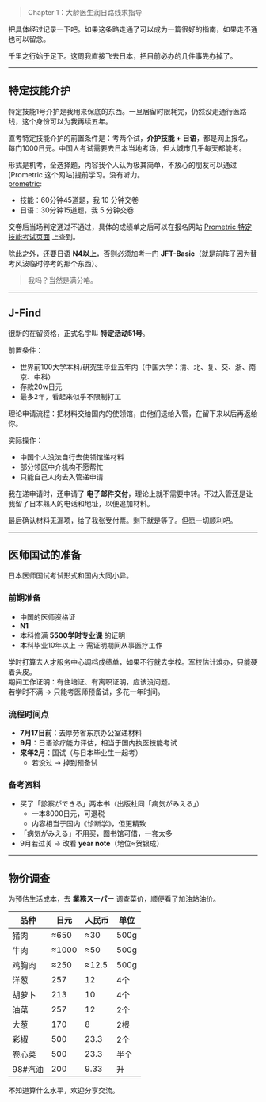 
> Chapter 1：大龄医生润日路线求指导

把具体经过记录一下吧。如果这条路走通了可以成为一篇很好的指南，如果走不通也可以留念。  

千里之行始于足下。这周我直接飞去日本，把目前必办的几件事先办掉了。  

---

## 特定技能介护

特定技能1号介护是我用来保底的东西。一旦居留时限耗完，仍然没走通行医路线，这个身份可以为我再续五年。  

直考特定技能介护的前置条件是：考两个试，**介护技能 + 日语**，都是网上报名，每门1000日元。中国人考试需要去日本当地考场，但大城市几乎每天都能考。  

形式是机考，全选择题，内容我个人认为极其简单，不放心的朋友可以通过[Prometric 这个网站]提前学习。没有听力。  
[prometric]: [](https://web.archive.org/web/20241222134745/https://aft.kaigo-nihongo.jp/rpv/)
- 技能：60分钟45道题，我 10 分钟交卷  
- 日语：30分钟15道题，我 5 分钟交卷  

交卷后当场判定通过不通过，具体的成绩单之后可以在报名网站 [Prometric 特定技能考试页面][prometric] 上查到。  

[prometric]: https://web.archive.org/web/20241222134821/https://www.prometric-jp.com/ssw/test_list/archives/2


除此之外，还要日语 **N4以上**，否则必须加考一门 **JFT-Basic**（就是前阵子因为替考风波临时停考的那个东西）。  

> 我吗？当然是满分咯。  

---

## J-Find

很新的在留资格，正式名字叫 **特定活动51号**。  

前置条件：  
- 世界前100大学本科/研究生毕业五年内（中国大学：清、北、复、交、浙、南京、中科）  
- 存款20w日元  
- 最多2年，看起来似乎不限制打工  

理论申请流程：把材料交给国内的使领馆，由他们送给入管，在留下来以后再返给你。  

实际操作：  
- 中国个人没法自行去使领馆递材料  
- 部分领区中介机构不愿帮忙  
- 只能自己人肉去入管递申请  

我在递申请时，还申请了 **电子邮件交付**，理论上就不需要中转。不过入管还是让我留了日本熟人的电话和地址，以便追加材料。  

最后确认材料无漏项，给了我张受付票。剩下就是等了。但愿一切顺利吧。  

---

## 医师国试的准备

日本医师国试考试形式和国内大同小异。  

### 前期准备
- 中国的医师资格证  
- **N1**  
- 本科修满 **5500学时专业课** 的证明  
- 本科毕业10年以上 → 需证明期间从事医疗工作  

学时打算去人才服务中心调档成绩单，如果不行就去学校。军校估计难办，只能硬着头皮。  
期间工作证明：有住培证、有离职证明，应该没问题。  
若学时不满 → 只能考医师预备试，多花一年时间。  

### 流程时间点
- **7月17日前**：去厚劳省东京办公室递材料  
- **9月**：日语诊疗能力评估，相当于国内执医技能考试  
- **来年2月**：国试（与日本毕业生一起考）  
  - 若没过 → 掉到预备试  

### 备考资料
- 买了「診察ができる」两本书（出版社同「病気がみえる」）  
  - 一本8000日元，可退税  
  - 内容相当于国内《诊断学》，但更精致  
- 「病気がみえる」不用买，图书馆可借，一套太多  
- 9月若过关 → 改看 **year note**（地位≈贺银成）  

---

## 物价调查

为预估生活成本，去 **業務スーパー** 调查菜价，顺便看了加油站油价。  

| 品种   | 日元 | 人民币 | 单位 |
| ------ | ---- | ------ | ---- |
| 猪肉   | ≈650 | ≈30   | 500g |
| 牛肉   | ≈1000| ≈50   | 500g |
| 鸡胸肉 | ≈250 | ≈12.5 | 500g |
| 洋葱   | 257  | 12     | 4个  |
| 胡萝卜 | 213  | 10     | 4个  |
| 油菜   | 257  | 12     | 2个  |
| 大葱   | 170  | 8      | 2根  |
| 彩椒   | 500  | 23.3   | 2个  |
| 卷心菜 | 500  | 23.3   | 半个 |
| 98#汽油| 200  | 9.33   | 升   |

不知道算什么水平，欢迎分享交流。

